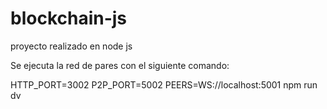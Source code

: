# blockchain-js
proyecto realizado en node js 

Se ejecuta la red de pares con el siguiente comando:

HTTP_PORT=3002 P2P_PORT=5002 PEERS=WS://localhost:5001 npm run dv
